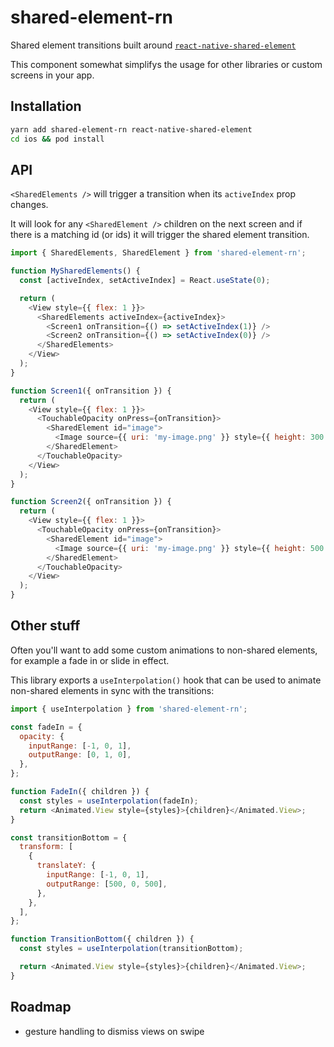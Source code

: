 # shared-element-rn

Shared element transitions built around [`react-native-shared-element`](https://github.com/IjzerenHein/react-native-shared-element)

This component somewhat simplifys the usage for other libraries or custom screens in your app.

## Installation

```bash
yarn add shared-element-rn react-native-shared-element
cd ios && pod install
```

## API

`<SharedElements />` will trigger a transition when its `activeIndex` prop changes.

It will look for any `<SharedElement />` children on the next screen and if there is a matching id (or ids) it will trigger the shared element transition.

```javascript
import { SharedElements, SharedElement } from 'shared-element-rn';

function MySharedElements() {
  const [activeIndex, setActiveIndex] = React.useState(0);

  return (
    <View style={{ flex: 1 }}>
      <SharedElements activeIndex={activeIndex}>
        <Screen1 onTransition={() => setActiveIndex(1)} />
        <Screen2 onTransition={() => setActiveIndex(0)} />
      </SharedElements>
    </View>
  );
}

function Screen1({ onTransition }) {
  return (
    <View style={{ flex: 1 }}>
      <TouchableOpacity onPress={onTransition}>
        <SharedElement id="image">
          <Image source={{ uri: 'my-image.png' }} style={{ height: 300 }} />
        </SharedElement>
      </TouchableOpacity>
    </View>
  );
}

function Screen2({ onTransition }) {
  return (
    <View style={{ flex: 1 }}>
      <TouchableOpacity onPress={onTransition}>
        <SharedElement id="image">
          <Image source={{ uri: 'my-image.png' }} style={{ height: 500 }} />
        </SharedElement>
      </TouchableOpacity>
    </View>
  );
}
```

## Other stuff

Often you'll want to add some custom animations to non-shared elements, for example a fade in or slide in effect.

This library exports a `useInterpolation()` hook that can be used to animate non-shared elements in sync with the transitions:

```javascript
import { useInterpolation } from 'shared-element-rn';

const fadeIn = {
  opacity: {
    inputRange: [-1, 0, 1],
    outputRange: [0, 1, 0],
  },
};

function FadeIn({ children }) {
  const styles = useInterpolation(fadeIn);
  return <Animated.View style={styles}>{children}</Animated.View>;
}

const transitionBottom = {
  transform: [
    {
      translateY: {
        inputRange: [-1, 0, 1],
        outputRange: [500, 0, 500],
      },
    },
  ],
};

function TransitionBottom({ children }) {
  const styles = useInterpolation(transitionBottom);

  return <Animated.View style={styles}>{children}</Animated.View>;
}
```

## Roadmap

- gesture handling to dismiss views on swipe
